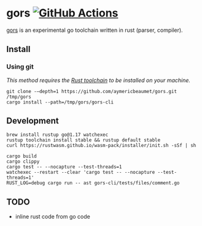# gors [![GitHub Actions](https://github.com/aymericbeaumet/gors/actions/workflows/ci.yml/badge.svg)](https://github.com/aymericbeaumet/gors/actions/workflows/ci.yml)

[gors](https://github.com/aymericbeaumet/gors) is an experimental go toolchain
written in rust (parser, compiler).

## Install

### Using git

_This method requires the [Rust
toolchain](https://www.rust-lang.org/tools/install) to be installed on your
machine._

```
git clone -–depth=1 https://github.com/aymericbeaumet/gors.git /tmp/gors
cargo install --path=/tmp/gors/gors-cli
```

## Development

```
brew install rustup go@1.17 watchexec
rustup toolchain install stable && rustup default stable
curl https://rustwasm.github.io/wasm-pack/installer/init.sh -sSf | sh
```

```
cargo build
cargo clippy
cargo test -- --nocapture --test-threads=1
watchexec --restart --clear 'cargo test -- --nocapture --test-threads=1'
RUST_LOG=debug cargo run -- ast gors-cli/tests/files/comment.go
```

## TODO

- inline rust code from go code
